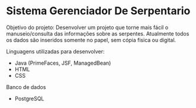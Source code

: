 # Sistema Gerenciador De Serpentario

Objetivo do projeto: Desenvolver um projeto que torne mais fácil o manuseio/consulta das informações sobre as serpentes. Atualmente todos os dados são inseridos somente no papel, sem cópia fisica ou digital.

Linguagens utilizadas para desenvolver:
  * Java (PrimeFaces, JSF, ManagedBean)
  * HTML
  * CSS
  
  Banco de dados
   * PostgreSQL
   
    
  

